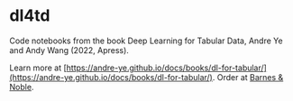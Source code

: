 # dl4td
Code notebooks from the book Deep Learning for Tabular Data, Andre Ye and Andy Wang (2022, Apress).

Learn more at [https://andre-ye.github.io/docs/books/dl-for-tabular/](https://andre-ye.github.io/docs/books/dl-for-tabular/).
Order at [Barnes & Noble](https://www.barnesandnoble.com/w/modern-deep-learning-for-tabular-data-andre-ye/1141877884?ean=9781484286913).

